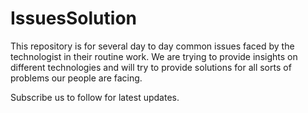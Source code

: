 # IssuesSolution

This repository is for several day to day common issues faced by the technologist in their routine work. We are trying to provide insights on different technologies
and will try to provide solutions for all sorts of problems our people are facing.

Subscribe us to follow for latest updates.
